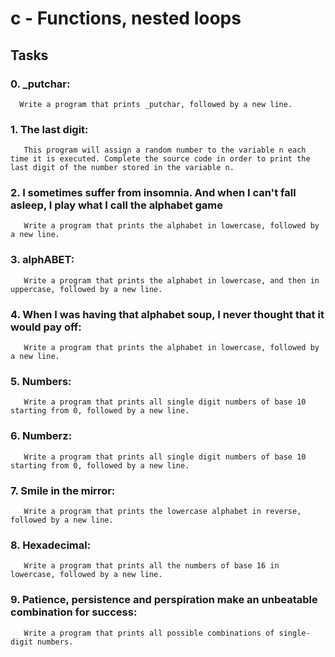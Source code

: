# c - Functions, nested loops

## Tasks

### 0. _putchar:

      Write a program that prints _putchar, followed by a new line.

### 1. The last digit:

       This program will assign a random number to the variable n each time it is executed. Complete the source code in order to print the last digit of the number stored in the variable n.

### 2. I sometimes suffer from insomnia. And when I can't fall asleep, I play what I call the alphabet game

       Write a program that prints the alphabet in lowercase, followed by a new line.

### 3. alphABET:

       Write a program that prints the alphabet in lowercase, and then in uppercase, followed by a new line.

### 4. When I was having that alphabet soup, I never thought that it would pay off:

       Write a program that prints the alphabet in lowercase, followed by a new line.
### 5. Numbers:

       Write a program that prints all single digit numbers of base 10 starting from 0, followed by a new line.

### 6. Numberz:

       Write a program that prints all single digit numbers of base 10 starting from 0, followed by a new line.

### 7. Smile in the mirror:

       Write a program that prints the lowercase alphabet in reverse, followed by a new line.

### 8. Hexadecimal:

       Write a program that prints all the numbers of base 16 in lowercase, followed by a new line.

### 9. Patience, persistence and perspiration make an unbeatable combination for success:

       Write a program that prints all possible combinations of single-digit numbers.
       